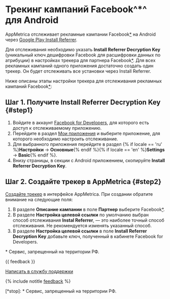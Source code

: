 # Трекинг кампаний Facebook^*^ для Android

AppMetrica отслеживает рекламные кампании Facebook[*](*stop) на Android через [Google Play Install Referrer](technology.md).

Для отслеживания необходимо указать **Install Referrer Decryption Key** (уникальный ключ дешифровки Facebook для расшифровки данных по атрибуции) в настройках трекера для партнера Facebook[*](*stop). Для всех рекламных кампаний одного приложения достаточно создать один трекер. Он будет отслеживать все установки через Install Referrer.

Ниже описаны этапы настройки трекера для отслеживания рекламных кампаний Facebook[*](*stop):

## Шаг 1. Получите Install Referrer Decryption Key {#step1}

1. Войдите в аккаунт [Facebook for Developers](https://developers.facebook.com/), для которого есть доступ к отслеживаемому приложению.
2. Перейдите в раздел [Мои приложения](https://developers.facebook.com/apps/) и выберите приложение, для которого необходимо настроить отслеживание.
3. Для выбранного приложения перейдите в раздел {% if locale == 'ru' %}**Настройки** → **Основные**{% endif %}{% if locale == 'en' %}**Settings** → **Basic**{% endif %}.
4. Внизу страницы, в секции с Android приложением, скопируйте **Install Referrer Decryption Key**.

## Шаг 2. Создайте трекер в AppMetrica {#step2}

[Создайте трекер](add-tracker.md) в интерфейсе AppMetrica. При создании обратите внимание на следующие поля:

1. В разделе **Описание кампании** в поле **Партнер** выберите Facebook[*](*stop).
2. В разделе **Настройка целевой ссылки** по умолчанию выбран способ отслеживания **Instal Referrer**, — это наиболее точный способ отслеживания. Не рекомендуется изменять указанный способ.
3. В разделе **Настройка целевой ссылки** в поле **Install Referrer Decryption Key** добавьте ключ, полученный в кабинете Facebook for Developers.

\* Сервис, запрещенный на территории РФ.

{{ feedback }}

<a href="../troubleshooting/feedback-new.html">
  <span class="button">Написать в службу поддержки</span>
</a>

{% include notitle [feedback](../_includes/feedback-button.md) %}

[*stop]: \* Сервис, запрещенный на территории РФ.

